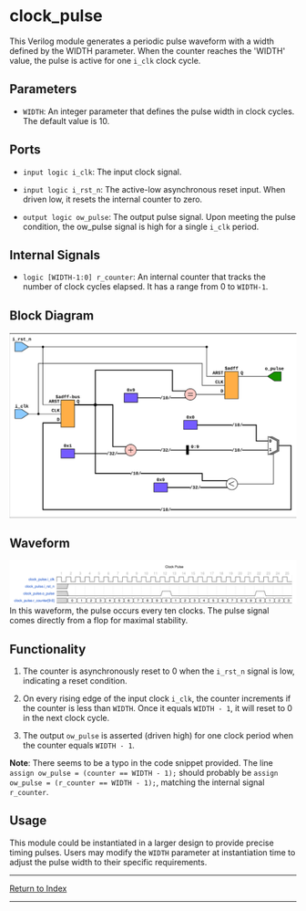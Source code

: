 # clock_pulse

This Verilog module generates a periodic pulse waveform with a width defined by the WIDTH parameter. When the counter reaches the 'WIDTH' value, the pulse is active for one `i_clk` clock cycle.

## Parameters

- `WIDTH`: An integer parameter that defines the pulse width in clock cycles. The default value is 10.

## Ports

- `input logic i_clk`: The input clock signal.

- `input logic i_rst_n`: The active-low asynchronous reset input. When driven low, it resets the internal counter to zero.

- `output logic ow_pulse`: The output pulse signal. Upon meeting the pulse condition, the ow_pulse signal is high for a single `i_clk` period.

## Internal Signals

- `logic [WIDTH-1:0] r_counter`: An internal counter that tracks the number of clock cycles elapsed. It has a range from 0 to `WIDTH-1`.

## Block Diagram

![Clock Pulse](./_svg/clock_pulse.svg)

## Waveform

![Clock Pulse Wave](./_wavedrom_svg/wavedrom_clock_pulse.svg)
In this waveform, the pulse occurs every ten clocks. The pulse signal comes directly from a flop for maximal stability.

## Functionality

1. The counter is asynchronously reset to 0 when the `i_rst_n` signal is low, indicating a reset condition.

2. On every rising edge of the input clock `i_clk`, the counter increments if the counter is less than `WIDTH`. Once it equals `WIDTH - 1`, it will reset to 0 in the next clock cycle.

3. The output `ow_pulse` is asserted (driven high) for one clock period when the counter equals `WIDTH - 1`.

**Note**: There seems to be a typo in the code snippet provided. The line `assign ow_pulse = (counter == WIDTH - 1);` should probably be `assign ow_pulse = (r_counter == WIDTH - 1);`, matching the internal signal `r_counter`.

## Usage

This module could be instantiated in a larger design to provide precise timing pulses. Users may modify the `WIDTH` parameter at instantiation time to adjust the pulse width to their specific requirements.

---

[Return to Index](index.md)

---
